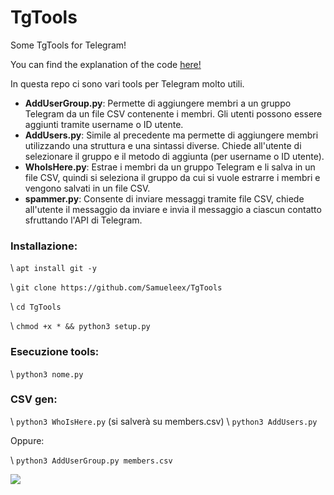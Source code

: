 # TgTools


Some TgTools for Telegram!

You can find the explanation of the code [here!]([https://ethicalhacking.freeflarum.com/](https://ethicalhacking.freeflarum.com/d/1103-tgtools-telegram-automatizzato))

In questa repo ci sono vari tools per Telegram molto utili.
- **AddUserGroup.py**: Permette di aggiungere membri a un gruppo Telegram da un file CSV contenente i  membri. Gli utenti possono essere aggiunti tramite username o ID utente.
- **AddUsers.py**: Simile al precedente ma permette di aggiungere membri utilizzando una struttura e una sintassi diverse. Chiede all'utente di selezionare il gruppo e il metodo di aggiunta (per username o ID utente).
- **WhoIsHere.py**: Estrae i membri da un gruppo Telegram e li salva in un file CSV, quindi si seleziona il gruppo da cui si vuole estrarre i membri e vengono salvati in un file CSV.
- **spammer.py**: Consente di inviare messaggi tramite file CSV, chiede all'utente il messaggio da inviare e invia il messaggio a ciascun contatto sfruttando l'API di Telegram.



### Installazione:

\ `apt install git -y`

\ `git clone https://github.com/Samueleex/TgTools`

\ `cd TgTools`

\ `chmod +x * && python3 setup.py`



### Esecuzione tools:

\ `python3 nome.py`



### CSV gen:

\ `python3 WhoIsHere.py` (si salverà su members.csv)
\ `python3 AddUsers.py`

Oppure:

\ `python3 AddUserGroup.py members.csv`



![](https://i.imgur.com/kx0dIHG.png)
